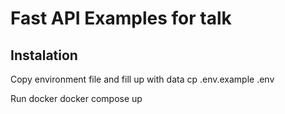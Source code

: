 # Fast API Examples for talk

## Instalation

Copy environment file and fill up with data
cp .env.example .env

Run docker
docker compose up
